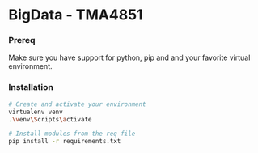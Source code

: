 # BigData - TMA4851


### Prereq
Make sure you have support for python, pip and and your favorite virtual environment.
### Installation
```bash
# Create and activate your environment
virtualenv venv
.\venv\Scripts\activate
```

```bash
# Install modules from the req file
pip install -r requirements.txt
```
